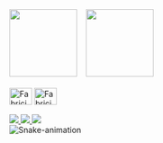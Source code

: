 <div>
<img height="120em" src="https://github-readme-stats.vercel.app/api?username=fabricioferreira859&show_icons=true&theme=dark"/>&nbsp;&nbsp;&nbsp;
<img height="120em" src="https://github-readme-stats.vercel.app/api/top-langs/?username=fabricioferreira859&layout=compact&theme=dark"/>
</div>

<div>
  <br>
  <img align="center" alt="Fabricio.Java" height="30" width="40" src="https://cdn.jsdelivr.net/gh/devicons/devicon/icons/java/java-original.svg"/>
  <img align="center" alt="Fabricio.Java" height="30" width="40" src="https://cdn.jsdelivr.net/gh/devicons/devicon/icons/html5/html5-original.svg"/>
</div>  

<br>

<div>
  <a href="https://instagram.com/fabricio_nft"> 
    <img src="https://img.shields.io/badge/Instagram-E4405F?style=for-the-badge&logo=instagram&logoColor=white">
  </a>
  <a href="fabriciodozerofz859@gmail.com"> 
    <img src="https://img.shields.io/badge/Gmail-D14836?style=for-the-badge&logo=gmail&logoColor=white">
  </a>
  <a href="https://www.linkedin.com/in/fabricio-ferreira-tavares"> 
    <img src="https://img.shields.io/badge/LinkedIn-0077B5?style=for-the-badge&logo=linkedin&logoColor=white">
  </a>
</div

![Snake-animation](https://github.com/fabricioferreira859/fabricioferreira859/bob/output/github-contribution-snake.svg)
